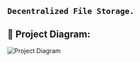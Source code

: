 ## `Decentralized File Storage.`

## 🔧 Project Diagram:

![Project Diagram](https://i.gyazo.com/2738ea6743a40036756b1b5714ab9fa8.png)

